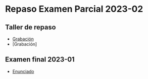 # Repaso Examen Parcial 2023-02

## Taller de repaso 
- [Grabación](https://us.bbcollab.com/guest/882d8e1d90ee44f99590102ad6066daa)
- [Grabación]
## Examen final 2023-01
- [Enunciado](https://drive.google.com/file/d/1eH30fFxXYEeYB2kQ0ZTdlAjUAjIprx0X/view?usp=sharing)
